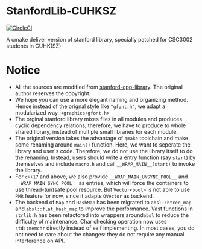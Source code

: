 # StanfordLib-CUHKSZ
[![CircleCI](https://circleci.com/gh/SchrodingerZhu/StanfordLib-CUHKSZ.svg?style=svg)](https://circleci.com/gh/SchrodingerZhu/StanfordLib-CUHKSZ)

A cmake deliver version of stanford library, specially patched for CSC3002 students in CUHK(SZ)

# Notice
- All the sources are modified from [stanford-cpp-library](https://github.com/zelenski/stanford-cpp-library). The original author reserves the copyright.
- We hope you can use a more elegant naming and organizing method. Hence instead of the orignal style like `"gfont.h"`, we adapt a modularized way :`<graphics/gfont.h>`
- The orginal stanford library mixes files in all modules and produces cyclic dependency relations, therefore, we have to produce to whole shared library, instead of multiple small libraries for each module.
- The original version takes the advantage of `qmake` toolchain and make some renaming around `main()` function. Here, we want to seperate the library and user's code.
  Therefore, we do not use the library itself to do the renaming. Instead, users should write a entry function (say `start`) by themselves and include `macro.h` and call `__WRAP_MAIN__(start)` to invoke the library.
- For `c++17` and above, we also provide `__WRAP_MAIN_UNSYNC_POOL__` and `__WRAP_MAIN_SYNC_POOL__` as entries, which will force the containers to use thread-(un)safe pool resource.
  But `Vector<bool>` is not able to use `PMR` feature for now, since it adapts `QVector` as backend. 
- The backend of `Map` and `HashMap` has been migrated to `absl::btree_map` and `absl::flat_hash_map` to improve the performance.
  Vast functions in `strlib.h` has been refactored into wrappers around`absl` to reduce the difficulty of maintenance.
  Char checking operation now uses `std::memchr` directly instead of self implementing.
  In most cases, you do not need to care about the changes: they do not require any manual interference on API.
